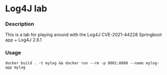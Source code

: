 # Log4J lab

### Description
This is a lab for playing around with the Log4J CVE-2021-44228
Springboot app + Log4J 2.6.1
### Usage
``` 
docker build . -t mylog && docker run --rm -p 8081:8080 --name mylog-app mylog
``` 
